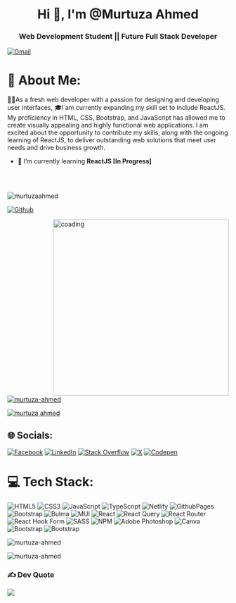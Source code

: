 <!-- # MurtuzaAhmed -->
<h1 align="center">Hi 👋, I'm @Murtuza Ahmed</h1>
<h3 align="center">Web Development Student || Future Full Stack Developer</h3>

[![Gmail](https://img.shields.io/badge/-Gmail-c14438?style=flat&logo=Gmail&logoColor=white)](mailto:murtuza.programmer@gmail.com)

# 💫 About Me:
👨‍💻As a fresh web developer with a passion for designing and developing user interfaces, 🎓I am currently expanding my skill set to include ReactJS. My proficiency in HTML, CSS, Bootstrap, and JavaScript has allowed me to create visually appealing and highly functional web applications. I am excited about the opportunity to contribute my skills, along with the ongoing learning of ReactJS, to deliver outstanding web solutions that meet user needs and drive business growth.

- 🌱 I’m currently learning **ReactJS [In Progress]**
<br>
<br>
<p align="left"> <img src="https://komarev.com/ghpvc/?username=murtuzaahmed&label=Profile%20views&color=0e75b6&style=flat" alt="murtuzaahmed" /> </p>

[![Github](https://img.shields.io/github/followers/hejazizo?label=Follow&style=social)](https://github.com/hejazizo)

<img align="right" alt="coading" width="400" src="https://cdn.dribbble.com/users/1162077/screenshots/3848914/programmer.gif">

<p align="left"> 
  <a href="https://github.com/ryo-ma/github-profile-trophy"><img src="https://github-profile-trophy.vercel.app/?username=murtuza-ahmed" alt="murtuza-ahmed" /></a>
</p>

<p align="left"> 
  <a href="https://twitter.com/murtuza ahmed" target="blank"><img src="https://img.shields.io/twitter/follow/murtuza ahmed?logo=twitter&style=for-the-badge" alt="murtuza     
     ahmed" />
  </a> 
</p>

## 🌐 Socials:
[![Facebook](https://img.shields.io/badge/Facebook-%231877F2.svg?logo=Facebook&logoColor=white)](https://facebook.com/https://www.facebook.com/profile.php?id=100094099460529) 
[![LinkedIn](https://img.shields.io/badge/LinkedIn-%230077B5.svg?logo=linkedin&logoColor=white)](https://linkedin.com/in/https://www.linkedin.com/in/murtuza-ahmed-36012628b/)
[![Stack Overflow](https://img.shields.io/badge/-Stackoverflow-FE7A16?logo=stack-overflow&logoColor=white)](https://stackoverflow.com/users/https://stackoverflow.com/users/23172020/murtuza)
[![X](https://img.shields.io/badge/X-black.svg?logo=X&logoColor=white)](https://x.com/https://twitter.com/MurtuzaAhm87472) 
[![Codepen](https://img.shields.io/badge/Codepen-000000?style=for-the-badge&logo=codepen&logoColor=white)](https://codepen.io/https://codepen.io/Murtuza-Ahmed)

# 💻 Tech Stack:
![HTML5](https://img.shields.io/badge/html5-%23E34F26.svg?style=for-the-badge&logo=html5&logoColor=white) 
![CSS3](https://img.shields.io/badge/css3-%231572B6.svg?style=for-the-badge&logo=css3&logoColor=white) 
![JavaScript](https://img.shields.io/badge/javascript-%23323330.svg?style=for-the-badge&logo=javascript&logoColor=%23F7DF1E) 
![TypeScript](https://img.shields.io/badge/typescript-%23007ACC.svg?style=for-the-badge&logo=typescript&logoColor=white) 
![Netlify](https://img.shields.io/badge/netlify-%23000000.svg?style=for-the-badge&logo=netlify&logoColor=#00C7B7) 
![GithubPages](https://img.shields.io/badge/github%20pages-121013?style=for-the-badge&logo=github&logoColor=white) 
![Bootstrap](https://img.shields.io/badge/bootstrap-%238511FA.svg?style=for-the-badge&logo=bootstrap&logoColor=white) 
![Bulma](https://img.shields.io/badge/bulma-00D0B1?style=for-the-badge&logo=bulma&logoColor=white) 
![MUI](https://img.shields.io/badge/MUI-%230081CB.svg?style=for-the-badge&logo=mui&logoColor=white) 
![React](https://img.shields.io/badge/react-%2320232a.svg?style=for-the-badge&logo=react&logoColor=%2361DAFB) 
![React Query](https://img.shields.io/badge/-React%20Query-FF4154?style=for-the-badge&logo=react%20query&logoColor=white) 
![React Router](https://img.shields.io/badge/React_Router-CA4245?style=for-the-badge&logo=react-router&logoColor=white) 
![React Hook Form](https://img.shields.io/badge/React%20Hook%20Form-%23EC5990.svg?style=for-the-badge&logo=reacthookform&logoColor=white) 
![SASS](https://img.shields.io/badge/SASS-hotpink.svg?style=for-the-badge&logo=SASS&logoColor=white) 
![NPM](https://img.shields.io/badge/NPM-%23CB3837.svg?style=for-the-badge&logo=npm&logoColor=white) 
![Adobe Photoshop](https://img.shields.io/badge/adobe%20photoshop-%2331A8FF.svg?style=for-the-badge&logo=adobe%20photoshop&logoColor=white) 
![Canva](https://img.shields.io/badge/Canva-%2300C4CC.svg?style=for-the-badge&logo=Canva&logoColor=white)
![Bootstrap](https://img.shields.io/badge/-Git-05122A?style=flat-square&logo=Git&color=353535)
![Bootstrap](https://img.shields.io/badge/-Visual%20Studio%20Code-05122A?style=flat-square&logo=Visual-Studio-Code&color=353535)

<p><img align="center" src="https://github-readme-stats.vercel.app/api/top-langs?username=murtuza-ahmed&show_icons=true&locale=en&layout=compact" alt="murtuza-ahmed" /></p>
<p><img align="center" src="https://github-readme-streak-stats.herokuapp.com/?user=murtuza-ahmed&" alt="murtuza-ahmed" /></p>
<!-- <p><img align="center" src="https://github-readme-stats.vercel.app/api?username=murtuzaahmed&show_icons=true&locale=en" alt="murtuzaa-hmed" /></p> -->

### ✍️ Dev Quote
![](https://quotes-github-readme.vercel.app/api?type=horizontal&theme=radical)
